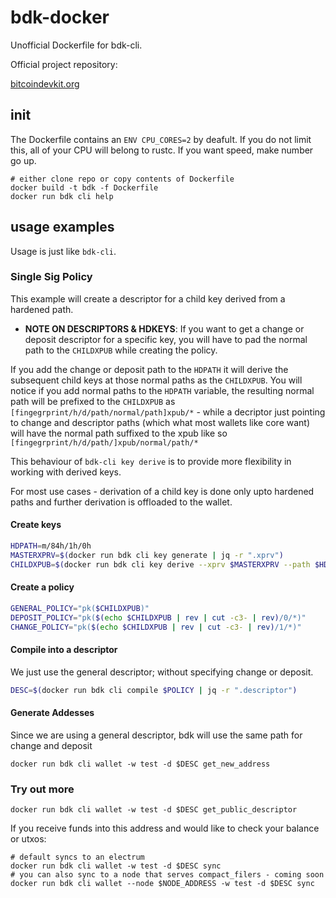 # bdk-docker
Unofficial Dockerfile for bdk-cli.

Official project repository:

[bitcoindevkit.org](https://github.com/bitcoindevkit.org)

## init

The Dockerfile contains an `ENV CPU_CORES=2` by deafult. If you do not limit this, all of your CPU will belong to rustc.
If you want speed, make number go up.

```
# either clone repo or copy contents of Dockerfile
docker build -t bdk -f Dockerfile
docker run bdk cli help
```

## usage examples

Usage is just like `bdk-cli`. 

### Single Sig Policy

This example will create a descriptor for a child key derived from a hardened path. 

- <b>NOTE ON DESCRIPTORS & HDKEYS</b>: If you want to get a change or deposit descriptor for a specific key, you will have to pad the normal path to the `CHILDXPUB` while creating the policy. 

If you add the change or deposit path to the `HDPATH` it will derive the subsequent child keys at those normal paths as the `CHILDXPUB`.
You will notice if you add normal paths to the `HDPATH` variable, the resulting normal path will be prefixed to the `CHILDXPUB` as `[fingegrprint/h/d/path/normal/path]xpub/*` - while a decriptor just pointing to change and descriptor paths (which what most wallets like core want) will have the normal path suffixed to the xpub like so `[fingegrprint/h/d/path/]xpub/normal/path/*`

This behaviour of `bdk-cli key derive` is to provide more flexibility in working with derived keys.

For most use cases - derivation of a child key is done only upto hardened paths and further derivation is offloaded to the wallet.

#### Create keys

```bash
HDPATH=m/84h/1h/0h
MASTERXPRV=$(docker run bdk cli key generate | jq -r ".xprv")
CHILDXPUB=$(docker run bdk cli key derive --xprv $MASTERXPRV --path $HDPATH | jq -r ".xpub")
```

#### Create a policy
```bash
GENERAL_POLICY="pk($CHILDXPUB)"
DEPOSIT_POLICY="pk($(echo $CHILDXPUB | rev | cut -c3- | rev)/0/*)"
CHANGE_POLICY="pk($(echo $CHILDXPUB | rev | cut -c3- | rev)/1/*)"
```

#### Compile into a descriptor

We just use the general descriptor; without specifying change or deposit.

```bash
DESC=$(docker run bdk cli compile $POLICY | jq -r ".descriptor")
```

#### Generate Addesses 

Since we are using a general descriptor,  bdk will use the same path for change and deposit

```
docker run bdk cli wallet -w test -d $DESC get_new_address
```

### Try out more

```
docker run bdk cli wallet -w test -d $DESC get_public_descriptor
```
If you receive funds into this address and would like to check your balance or utxos:

```
# default syncs to an electrum 
docker run bdk cli wallet -w test -d $DESC sync
# you can also sync to a node that serves compact_filers - coming soon
docker run bdk cli wallet --node $NODE_ADDRESS -w test -d $DESC sync
```
